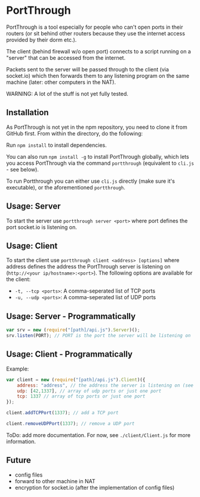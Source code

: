 PortThrough
===========
PortThrough is a tool especially for people who can't open ports in their routers (or sit behind other routers because they use the internet access provided by their dorm etc.).

The client (behind firewall w/o open port) connects to a script running on a "server" that can be accessed from the internet.

Packets sent to the server will be passed through to the client (via socket.io) which then forwards them to any listening program on the same machine (later: other computers in the NAT).

WARNING: A lot of the stuff is not yet fully tested.

Installation
-----
As PortThrough is not yet in the npm repository, you need to clone it from GitHub first. From within the directory, do the following:

Run `npm install` to install dependencies.

You can also run `npm install -g` to install PortThrough globally, which lets you access PortThrough via the command `portthrough` (equivalent to `cli.js` - see below).

To run Portthrough you can either use `cli.js` directly (make sure it's executable), or the aforementioned `portthrough`.


Usage: Server
------
To start the server use `portthrough server <port>` where port defines the port socket.io is listening on.


Usage: Client
------
To start the client use `portthrough client <address> [options]` where address defines the address the PortThrough server is listening on (`http://<your ip/hostname>:<port>`).
The following options are available for the client:
* `-t, --tcp <ports>`: A comma-seperated list of TCP ports
* `-u, --udp <ports>`: A comma-seperated list of UDP ports

Usage: Server - Programmatically
-----
```js
var srv = new (require("[path]/api.js").Server)();
srv.listen(PORT); // PORT is the port the server will be listening on
```

Usage: Client - Programmatically
----
Example:
```js
var client = new (require("[path]/api.js").Client)({
	address: "address", // the address the server is listening on (see client cli usage above)
	udp: [42,1337], // array of udp ports or just one port
	tcp: 1337 // array of tcp ports or just one port
});

client.addTCPPort(1337); // add a TCP port

client.removeUDPPort(1337); // remove a UDP port
```

ToDo: add more documentation. For now, see `./client/Client.js` for more information.

Future
------
* config files
* forward to other machine in NAT
* encryption for socket.io (after the implementation of config files)
